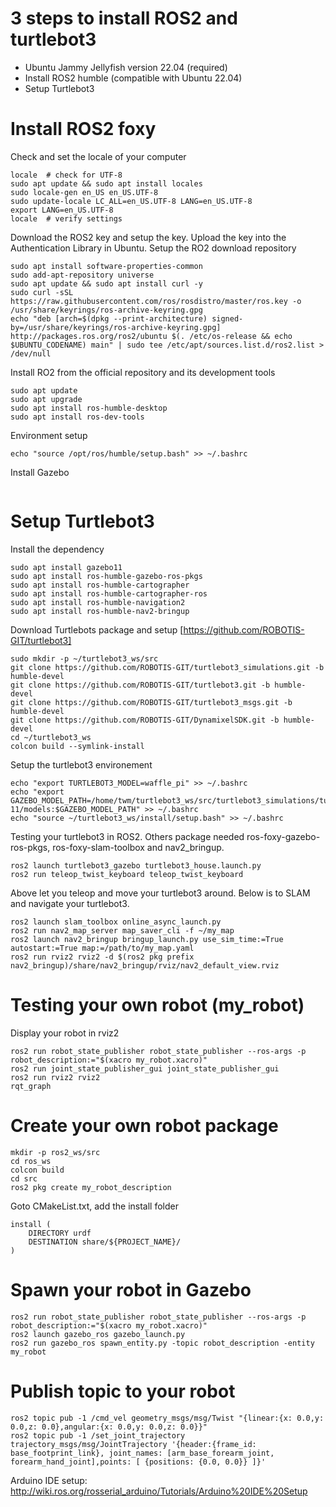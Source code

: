 # 3 steps to install ROS2 and turtlebot3
* Ubuntu Jammy Jellyfish version 22.04 (required)
* Install ROS2 humble (compatible with Ubuntu 22.04)
* Setup Turtlebot3 


# Install ROS2 foxy
Check and set the locale of your computer
```
locale  # check for UTF-8
sudo apt update && sudo apt install locales
sudo locale-gen en_US en_US.UTF-8
sudo update-locale LC_ALL=en_US.UTF-8 LANG=en_US.UTF-8
export LANG=en_US.UTF-8
locale  # verify settings
```

Download the ROS2 key and setup the key. Upload the key into the Authentication Library in Ubuntu. Setup the RO2 download repository
```
sudo apt install software-properties-common
sudo add-apt-repository universe
sudo apt update && sudo apt install curl -y
sudo curl -sSL https://raw.githubusercontent.com/ros/rosdistro/master/ros.key -o /usr/share/keyrings/ros-archive-keyring.gpg
echo "deb [arch=$(dpkg --print-architecture) signed-by=/usr/share/keyrings/ros-archive-keyring.gpg] http://packages.ros.org/ros2/ubuntu $(. /etc/os-release && echo $UBUNTU_CODENAME) main" | sudo tee /etc/apt/sources.list.d/ros2.list > /dev/null
```

Install RO2 from the official repository and its development tools
```
sudo apt update
sudo apt upgrade
sudo apt install ros-humble-desktop
sudo apt install ros-dev-tools
```
Environment setup
```
echo "source /opt/ros/humble/setup.bash" >> ~/.bashrc
```

Install Gazebo
```

```

# Setup Turtlebot3 
Install the dependency
```
sudo apt install gazebo11
sudo apt install ros-humble-gazebo-ros-pkgs
sudo apt install ros-humble-cartographer 
sudo apt install ros-humble-cartographer-ros
sudo apt install ros-humble-navigation2 
sudo apt install ros-humble-nav2-bringup
```
Download Turtlebots package and setup [https://github.com/ROBOTIS-GIT/turtlebot3]
```
sudo mkdir -p ~/turtlebot3_ws/src
git clone https://github.com/ROBOTIS-GIT/turtlebot3_simulations.git -b humble-devel
git clone https://github.com/ROBOTIS-GIT/turtlebot3.git -b humble-devel
git clone https://github.com/ROBOTIS-GIT/turtlebot3_msgs.git -b humble-devel
git clone https://github.com/ROBOTIS-GIT/DynamixelSDK.git -b humble-devel
cd ~/turtlebot3_ws
colcon build --symlink-install
```
Setup the turtlebot3 environement
```
echo "export TURTLEBOT3_MODEL=waffle_pi" >> ~/.bashrc
echo "export GAZEBO_MODEL_PATH=/home/twm/turtlebot3_ws/src/turtlebot3_simulations/turtlebot3_gazebo/models:/usr/share/gazebo-11/models:$GAZEBO_MODEL_PATH" >> ~/.bashrc
echo "source ~/turtlebot3_ws/install/setup.bash" >> ~/.bashrc
```
Testing your turtlebot3 in ROS2. Others package needed ros-foxy-gazebo-ros-pkgs, ros-foxy-slam-toolbox and nav2_bringup.

```
ros2 launch turtlebot3_gazebo turtlebot3_house.launch.py
ros2 run teleop_twist_keyboard teleop_twist_keyboard
```
Above let you teleop and move your turtlebot3 around. Below is to SLAM and navigate your turtlebot3.
```
ros2 launch slam_toolbox online_async_launch.py
ros2 run nav2_map_server map_saver_cli -f ~/my_map
ros2 launch nav2_bringup bringup_launch.py use_sim_time:=True autostart:=True map:=/path/to/my_map.yaml
ros2 run rviz2 rviz2 -d $(ros2 pkg prefix nav2_bringup)/share/nav2_bringup/rviz/nav2_default_view.rviz

```
# Testing your own robot (my_robot)
Display your robot in rviz2
```
ros2 run robot_state_publisher robot_state_publisher --ros-args -p robot_description:="$(xacro my_robot.xacro)"
ros2 run joint_state_publisher_gui joint_state_publisher_gui
ros2 run rviz2 rviz2
rqt_graph
```
# Create your own robot package
```
mkdir -p ros2_ws/src
cd ros_ws
colcon build
cd src
ros2 pkg create my_robot_description
```
Goto CMakeList.txt, add the install folder
```
install (
	DIRECTORY urdf
	DESTINATION share/${PROJECT_NAME}/
)
```
# Spawn your robot in Gazebo
```
ros2 run robot_state_publisher robot_state_publisher --ros-args -p robot_description:="$(xacro my_robot.xacro)"
ros2 launch gazebo_ros gazebo_launch.py
ros2 run gazebo_ros spawn_entity.py -topic robot_description -entity my_robot
```
# Publish topic to your robot
```
ros2 topic pub -1 /cmd_vel geometry_msgs/msg/Twist "{linear:{x: 0.0,y: 0.0,z: 0.0},angular:{x: 0.0,y: 0.0,z: 0.0}}"
ros2 topic pub -1 /set_joint_trajectory trajectory_msgs/msg/JointTrajectory '{header:{frame_id: base_footprint_link}, joint_names: [arm_base_forearm_joint, forearm_hand_joint],points: [ {positions: {0.0, 0.0}} ]}'
```

Arduino IDE setup:
http://wiki.ros.org/rosserial_arduino/Tutorials/Arduino%20IDE%20Setup
